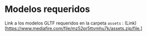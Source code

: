 # Modelos requeridos

Link a los modelos GLTF requeridos en la carpeta ```assets``` : (Link)[https://www.mediafire.com/file/mz52pr5ttvmhu7k/assets.zip/file.] 
